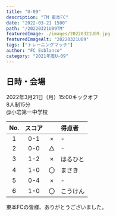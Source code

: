 ```yaml
---
title: "U-09"
description: "TM 東本FC"
date: "2022-03-21 1500"
path: "/20220321U09TM"
featuredImage: ./images/20220321U09.jpg
featuredImageAlt: "20220321U09"
tags: ["トレーニングマッチ"]
author: "FC Esblanco"
category: "2021年度U-09"
---
```


## 日時・会場

2022年3月21日（月）15:00キックオフ<br>
8人制15分<br>
@小岩第一中学校

| No.| スコア |   | 得点者  |
|:--:|:------:|:-:|:--------|
| 1  | 0-1 | × |-|
| 2  | 0-0 | △ |-|
| 3  | 1-2 | × |はるひと|
| 4  | 1-0 | 〇 |まさき|
| 5  | 0-4 | × |-|
| 6  | 1-0 | 〇 |こうけん|

東本FCの皆様、ありがとうございました。